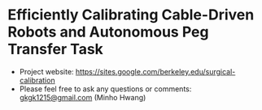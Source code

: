 # Efficiently Calibrating Cable-Driven Robots and Autonomous Peg Transfer Task

- Project website: https://sites.google.com/berkeley.edu/surgical-calibration
- Please feel free to ask any questions or comments: gkgk1215@gmail.com (Minho Hwang)
   

